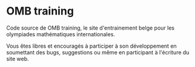 OMB training
============

Code source de OMB training,
le site d'entrainement belge pour les olympiades mathématiques internationales.

Vous êtes libres et encouragés à participer à son développement en soumettant
des bugs, suggestions ou même en participant à l'écriture du site web.
